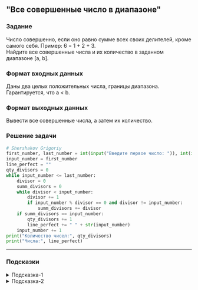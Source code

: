 ## "Все совершенные число в диапазоне"

### Задание

Число совершенно, если оно равно сумме всех своих делителей, кроме самого себя. Пример: 6 = 1 + 2 + 3. \
Найдите все совершенные числа и их количество в заданном диапазоне [a, b].

### Формат входных данных

Даны два целых положительных числа, границы диапазона. Гарантируется, что a < b.

### Формат выходных данных

Вывести все совершенные числа, а затем их количество.

### Решение задачи

```python
# Shershakov Grigoriy
first_number, last_number = int(input("Введите первое число: ")), int(input("Введите последнее число: "))
input_number = first_number
line_perfect = ""
qty_divisors = 0
while input_number <= last_number:
    divisor = 0
    summ_divisors = 0
    while divisor < input_number:
        divisor += 1
        if input_number % divisor == 0 and divisor != input_number:
            summ_divisors += divisor
    if summ_divisors == input_number:
        qty_divisors += 1
        line_perfect += " " + str(input_number)
    input_number += 1
print("Количество чисел:", qty_divisors)
print("Числа:", line_perfect)
```

---

### Подсказки
<details>
<summary>Подсказка-1</summary>
Для решения задачи вам понадобятся вложенные циклы.

```python
while ...:  # внешний цикл
    while ...:  # внутренний цикл
        ...
```
Внешний цикл будет перебирать числа из диапазона, а внутренний проверять, является ли число совершенным.
</details>

<details>
<summary>Подсказка-2</summary>
Для проверки числа на совершенность, воспользуйтесь решение предыдущей задачи "Совершенное число".
</details>
